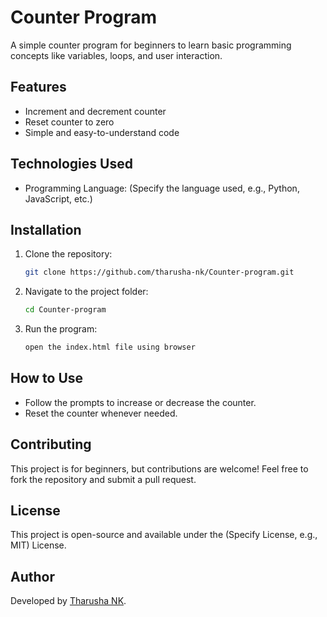 # Counter Program

A simple counter program for beginners to learn basic programming concepts like variables, loops, and user interaction.

## Features

- Increment and decrement counter
- Reset counter to zero
- Simple and easy-to-understand code

## Technologies Used

- Programming Language: (Specify the language used, e.g., Python, JavaScript, etc.)

## Installation

1. Clone the repository:
   ```sh
   git clone https://github.com/tharusha-nk/Counter-program.git
   ```
2. Navigate to the project folder:
   ```sh
   cd Counter-program
   ```
3. Run the program:
   ```sh
   open the index.html file using browser
   ```

## How to Use

- Follow the prompts to increase or decrease the counter.
- Reset the counter whenever needed.

## Contributing

This project is for beginners, but contributions are welcome! Feel free to fork the repository and submit a pull request.

## License

This project is open-source and available under the (Specify License, e.g., MIT) License.

## Author

Developed by [Tharusha NK](https://github.com/tharusha-nk).

